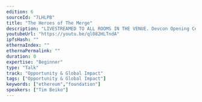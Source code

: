```yaml
---
edition: 6
sourceId: "7LHLPB"
title: "The Heroes of The Merge"
description: "LIVESTREAMED TO ALL ROOMS IN THE VENUE. Devcon Opening Ceremonies featuring Aya Miyaguchi, Danny Ryan, Tim Beiko, Carl Beekhuizen, Jonathan Mann, & Skylar Weaver."
youtubeUrl: "https://youtu.be/ql082HLTndA"
ipfsHash: ""
ethernaIndex: ""
ethernaPermalink: ""
duration: 0
expertise: "Beginner"
type: "Talk"
track: "Opportunity & Global Impact"
tags: ["Opportunity & Global Impact"]
keywords: ["ethereum","foundation"]
speakers: ["Tim Beiko"]
---
```

